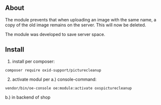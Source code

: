 ## About

The module prevents that when uploading an image with the same name, a copy of the old image remains on the server. This will now be deleted.

The module was developed to save server space.


## Install
1. install per composer:
```
composer require oxid-support/picturecleanup
```
2. activate modul per
a.) console-command:
```
vendor/bin/oe-console oe:module:activate oxspicturecleanup
```
b.) in backend of shop


